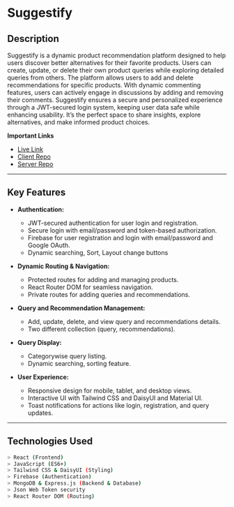 # **Suggestify**  

## **Description**  
Suggestify is a dynamic product recommendation platform designed to help users discover better alternatives for their favorite products. Users can create, update, or delete their own product queries while exploring detailed queries from others. The platform allows users to add and delete recommendations for specific products. With dynamic commenting features, users can actively engage in discussions by adding and removing their comments. Suggestify ensures a secure and personalized experience through a JWT-secured login system, keeping user data safe while enhancing usability. It’s the perfect space to share insights, explore alternatives, and make informed product choices.

**Important Links** 
- [Live Link](https://suggestify-28d19.web.app)  
- [Client Repo](https://github.com/MasumAhmed19/assignment11_Client)  
- [Server Repo](https://github.com/MasumAhmed19/assignment11_Server)  

---

## **Key Features**  
- **Authentication:**  
  - JWT-secured authentication for user login and registration.
  - Secure login with email/password and token-based authorization.
  - Firebase for user registration and login with email/password and Google OAuth.
  - Dynamic searching, Sort, Layout change buttons

- **Dynamic Routing & Navigation:**  
  - Protected routes for adding and managing products.  
  - React Router DOM for seamless navigation.  
  - Private routes for adding queries and recommendations.  

- **Query and Recommendation Management:**  
  - Add, update, delete, and view query and recommendations details.  
  - Two different collection (query, recommendations).

- **Query Display:**  
  - Categorywise query listing.  
  - Dynamic searching, sorting feature.  

- **User Experience:**  
  - Responsive design for mobile, tablet, and desktop views.  
  - Interactive UI with Tailwind CSS and DaisyUI and Material UI.  
  - Toast notifications for actions like login, registration, and query updates.  

---

## **Technologies Used**
```bash
> React (Frontend)  
> JavaScript (ES6+)  
> Tailwind CSS & DaisyUI (Styling)  
> Firebase (Authentication)  
> MongoDB & Express.js (Backend & Database)
> Json Web Token security  
> React Router DOM (Routing)  